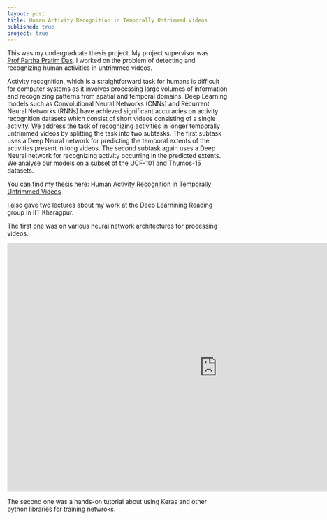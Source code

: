 ```yaml
---
layout: post
title: Human Activity Recognition in Temporally Untrimmed Videos
published: true
project: true
---
```


This was my undergraduate thesis project. My project supervisor was [Prof.Partha Pratim Das](http://cse.iitkgp.ac.in/~ppd/). I worked on the problem of detecting and recognizing human activities in untrimmed videos. 

Activity recognition, which is a straightforward task for humans is difficult for computer systems as it involves processing large volumes of information and recognizing patterns from spatial and temporal domains. Deep Learning models such as Convolutional Neural Networks (CNNs) and Recurrent Neural Networks (RNNs) have achieved significant accuracies on activity recognition datasets which consist of short videos consisting of a single activity. We address the task of recognizing activities in longer temporally untrimmed videos by splitting the task into two subtasks. The first subtask uses a Deep Neural network for predicting the temporal extents of the activities present in long videos. The second subtask again uses a Deep Neural network for recognizing activity occurring in the predicted extents. We analyse our models on a subset of the UCF-101 and Thumos-15 datasets.

You can find my thesis here: [Human Activity Recognition in Temporally Untrimmed Videos](http://sudeepraja.github.io/sudeep_BTP.pdf)

I also gave two lectures about my work at the Deep Learnining Reading group in IIT Kharagpur.

The first one was on various neural network architectures for processing videos.
<iframe src="https://docs.google.com/presentation/d/1DyIW0qpZZCSDaM7252xApc_ZevN45VgeQmCUcD8di-s/embed?start=false&loop=false&delayms=3000" frameborder="0" width="960" height="569" allowfullscreen="true" mozallowfullscreen="true" webkitallowfullscreen="true"></iframe>

The second one was a hands-on tutorial about using Keras and other python libraries for training netwroks.
